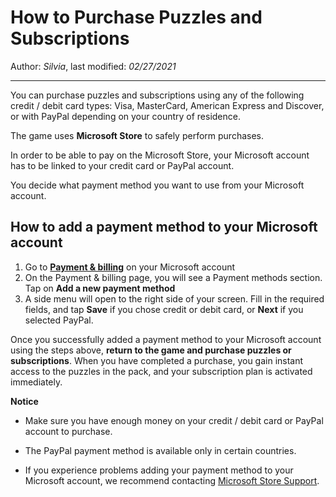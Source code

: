 # How to Purchase Puzzles and Subscriptions

Author: *Silvia*, last modified: _02/27/2021_

---
You can purchase puzzles and subscriptions using any of the following credit / debit card types: Visa, MasterCard, American Express and Discover, or with PayPal depending on your country of residence.

The game uses **Microsoft Store** to safely perform purchases.

In order to be able to pay on the Microsoft Store, your Microsoft account has to be linked to your credit card or PayPal account.

You decide what payment method you want to use from your Microsoft account.

## How to add a payment method to your Microsoft account

1. Go to [**Payment &amp; billing**](https://account.microsoft.com/billing/payments/) on your Microsoft account
1. On the Payment & billing page, you will see a Payment methods section. Tap on **Add a new payment method**
1. A side menu will open to the right side of your screen. Fill in the required fields, and tap **Save** if you chose credit or debit card, or __Next__ if you selected PayPal.

Once you successfully added a payment method to your Microsoft account using the steps above, **return to the game and purchase puzzles or subscriptions**. When you have completed a purchase, you gain instant access to the puzzles in the pack, and your subscription plan is activated immediately.

**Notice**

* Make sure you have enough money on your credit / debit card or PayPal account to purchase.

* The PayPal payment method is available only in certain countries.

* If you experience problems adding your payment method to your Microsoft account, we recommend contacting [Microsoft Store Support](https://support.microsoft.com/en-us/account-billing/contact-microsoft-store-support-4f615f2a-6bbd-fd69-6695-ae213d63eef0).

[Microsoft Support]: http://go.microsoft.com/fwlink/p/?LinkId=260702
[Source]: https://support.microsoft.com/en-us/account-billing/change-your-microsoft-account-payment-method-or-credit-card-c39dbc30-bc83-30c8-5ea9-d0d94e6dcfe4
